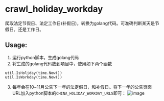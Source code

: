 # crawl_holiday_workday
爬取法定节假日、法定工作日(补假日)，转换为golang代码。可准确判断某天是节假日，还是工作日。

## Usage:
1.  运行python脚本，生成golang代码
2.  将生成的golang代码放到项目中，使用如下两个函数
```golang
util.IsHoliday(time.Now())
util.IsWorkday(time.Now())
```
3. 每年会在10~11月公告下一年的法定假日，和补假日。将下一年的公告页面URL加入python脚本的`CHINA_HOLIDAY_WORKDAY_URLS`即可：
![image](https://user-images.githubusercontent.com/11456678/125760314-bb5d0e98-fca6-4bb6-b2c0-33be4131ead5.png)
